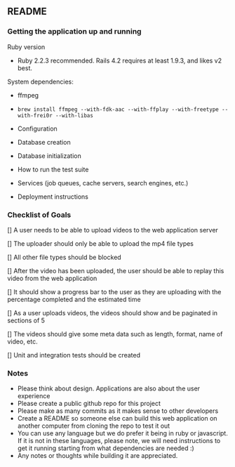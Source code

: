 ## README

### Getting the application up and running

Ruby version 
* Ruby 2.2.3 recommended. Rails 4.2 requires at least 1.9.3, and likes v2 best.

System dependencies:
* ffmpeg
* `brew install ffmpeg --with-fdk-aac --with-ffplay --with-freetype --with-frei0r --with-libas`

* Configuration
* Database creation
* Database initialization
* How to run the test suite
* Services (job queues, cache servers, search engines, etc.)
* Deployment instructions


### Checklist of Goals

[] A user needs to be able to upload videos to the web application server

[] The uploader should only be able to upload the mp4 file types

[] All other file types should be blocked

[] After the video has been uploaded, the user should be able to replay this 
video from the web application

[] It should show a progress bar to the user as they are uploading with the 
percentage completed and the estimated time

[] As a user uploads videos, the videos should show and be paginated in 
sections of 5

[] The videos should give some meta data such as length, format, name of 
video, etc.

[] Unit and integration tests should be created


### Notes

* Please think about design. Applications are also about the user experience
* Please create a public github repo for this project
* Please make as many commits as it makes sense to other developers
* Create a README so someone else can build this web application on another computer from cloning the repo to test it out
* You can use any language but we do prefer it being in ruby or javascript. If it is not in these languages, please note, we will need instructions to get it running starting from what dependencies are needed :)
* Any notes or thoughts while building it are appreciated.
